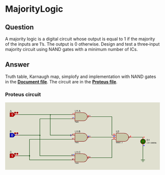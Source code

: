 # MajorityLogic

## Question
 A majority logic is a digital circuit whose output is equal to 1 if the majority of the inputs
are 1’s. The output is 0 otherwise. Design and test a three‐input majority circuit using
NAND gates with a minimum number of ICs. 

## Answer
Truth table, Karnaugh map, simplofy and implementation with NAND gates in the **[Document file](Document.pdf)**.
The circuit are in the **[Proteus file](MajorityLogic.pdsprj)**.

### Proteus circuit
![alt text](circuit.png "MajorityLogic circuit")
